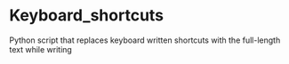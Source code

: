 # Keyboard_shortcuts
Python script that replaces keyboard written shortcuts with the full-length text while writing
